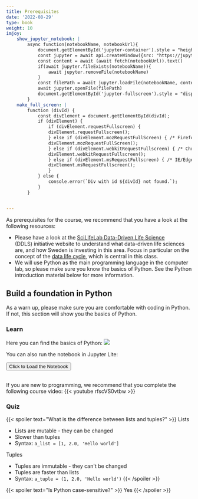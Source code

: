 ```yaml
---
title: Prerequisites
date: '2022-08-29'
type: book
weight: 10
imjoy:
    show_jupyter_notebook: |
        async function(notebookName, notebookUrl){
            document.getElementById('jupyter-container').style = "height: 450px;";
            const jupyter = await api.createWindow({src: "https://jupyter.imjoy.io/lab/index.html", window_id: "jupyter-container", config: {"left_collapsed": true}})
            const content = await (await fetch(notebookUrl)).text()
            if(await jupyter.fileExists(notebookName)){
                await jupyter.removeFile(notebookName)
            }
            const filePath = await jupyter.loadFile(notebookName, content, 'application/json')
            await jupyter.openFile(filePath)
            document.getElementById('jupyter-fullscreen').style = "display: block;";
        }
    make_full_screen: |
        function (divId) {
            const divElement = document.getElementById(divId);
            if (divElement) {
                if (divElement.requestFullscreen) {
                divElement.requestFullscreen();
                } else if (divElement.mozRequestFullScreen) { /* Firefox */
                divElement.mozRequestFullScreen();
                } else if (divElement.webkitRequestFullscreen) { /* Chrome, Safari and Opera */
                divElement.webkitRequestFullscreen();
                } else if (divElement.msRequestFullscreen) { /* IE/Edge */
                divElement.msRequestFullscreen();
                }
            } else {
                console.error(`Div with id ${divId} not found.`);
            }
        }


---
```


As prerequisites for the course, we recommend that you have a look at the following resources:

 - Please have a look at the [SciLifeLab Data-Driven Life Science](https://www.scilifelab.se/data-driven) (DDLS) initiative website to understand what data-driven life sciences are, and how Sweden is investing in this area. Focus in particular on the concept of the [data life cycle](https://data-guidelines.scilifelab.se/data-life-cycle/), which is central in this class.
 - We will use Python as the main programming language in the computer lab, so please make sure you know the basics of Python. See the Python introduction material below for more information.

## Build a foundation in Python

As a warn up, please make sure you are comfortable with coding in Python. If not, this section will show you the basics of Python.
### Learn

Here you can find the basics of Python: [<img style="display: inline" src="https://colab.research.google.com/assets/colab-badge.svg">](https://colab.research.google.com/github/cs231n/cs231n.github.io/blob/master/python-colab.ipynb)

You can also run the notebook in Jupyter Lite: <button id="jupyter-fullscreen" style="display: none;" onclick="imjoy.make_full_screen('jupyter-container')"> + Show Notebook in Fullscreen Mode</button>

<div id="jupyter-container"><button onclick='imjoy.show_jupyter_notebook("python-colab.ipynb", "/notebooks/python-colab.ipynb")'>Click to Load the Notebook</button></div>

<br>



If you are new to programming, we recommend that you complete the following course video:
{{< youtube rfscVS0vtbw >}}


### Quiz

{{< spoiler text="What is the difference between lists and tuples?" >}}
Lists

- Lists are mutable - they can be changed
- Slower than tuples
- Syntax: `a_list = [1, 2.0, 'Hello world']`

Tuples

- Tuples are immutable - they can't be changed
- Tuples are faster than lists
- Syntax: `a_tuple = (1, 2.0, 'Hello world')`
  {{< /spoiler >}}

{{< spoiler text="Is Python case-sensitive?" >}}
Yes
{{< /spoiler >}}
